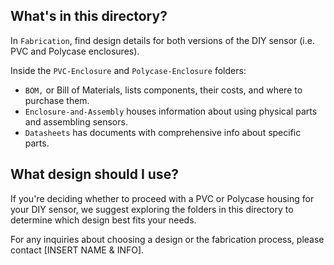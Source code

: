 ## What's in this directory?
In `Fabrication`, find design details for both versions of the DIY sensor (i.e. PVC and Polycase enclosures).

Inside the `PVC-Enclosure` and `Polycase-Enclosure` folders:
- `BOM,` or Bill of Materials, lists components, their costs, and where to purchase them.
- `Enclosure-and-Assembly` houses information about using physical parts and assembling sensors.
- `Datasheets` has documents with comprehensive info about specific parts.

## What design should I use?
If you're deciding whether to proceed with a PVC or Polycase housing for your DIY sensor, we suggest exploring the folders in this directory to determine which design best fits your needs.

For any inquiries about choosing a design or the fabrication process, please contact [INSERT NAME & INFO].